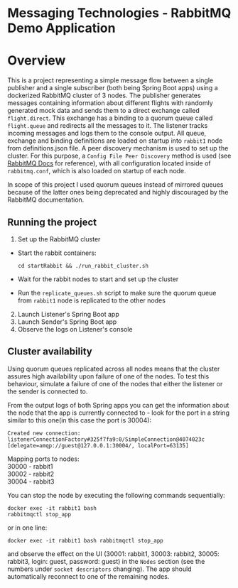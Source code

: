 # Messaging Technologies - RabbitMQ Demo Application

# Overview
This is a project representing a simple message flow between a single publisher and a single subscriber (both being Spring Boot apps) using a dockerized RabbitMQ cluster of 3 nodes. The publisher generates messages containing information about different flights with randomly generated mock data and sends them to a direct exchange called `flight.direct`. This exchange has a binding to a quorum queue called `flight.queue` and redirects all the messages to it. The listener tracks incoming messages and logs them to the console output. All queue, exchange and binding definitions are loaded on startup into `rabbit1` node from definitions.json file. A peer discovery mechanism is used to set up the cluster. For this purpose, a `Config File Peer Discovery` method is used (see [RabbitMQ Docs](https://www.rabbitmq.com/cluster-formation.html#peer-discovery-classic-config) for reference), with all configuration located inside of `rabbitmq.conf`, which is also loaded on startup of each node.  

In scope of this project I used quorum queues instead of mirrored queues because of the latter ones being deprecated and highly discouraged by the RabbitMQ documentation.

## Running the project
1. Set up the RabbitMQ cluster
- Start the rabbit containers:

   ```cd startRabbit && ./run_rabbit_cluster.sh```

- Wait for the rabbit nodes to start and set up the cluster
- Run the `replicate_queues.sh` script to make sure the quorum queue from `rabbit1` node is replicated to the other nodes

2. Launch Listener's Spring Boot app
3. Launch Sender's Spring Boot app
4. Observe the logs on Listener's console

## Cluster availability

Using quorum queues replicated across all nodes means that the cluster assures high availability upon failure of one of the nodes. To test this behaviour, simulate a failure of one of the nodes that either the listener or the sender is connected to. 

From the output logs of both Spring apps you can get the information about the node that the app is currently connected to - look for the port in a string similar to this one(in this case the port is 30004):
```
Created new connection: listenerConnectionFactory#325f7fa9:0/SimpleConnection@4074023c [delegate=amqp://guest@127.0.0.1:30004/, localPort=63135]
``` 
Mapping ports to nodes:\
30000 - rabbit1\
30002 - rabbit2\
30004 - rabbit3

You can stop the node by executing the following commands sequentially:
```
docker exec -it rabbit1 bash
rabbitmqctl stop_app
```
or in one line:
```
docker exec -it rabbit1 bash rabbitmqctl stop_app
```

and observe the effect on the UI (30001: rabbit1, 30003: rabbit2, 30005: rabbit3, login: guest, password: guest) in the `Nodes` section (see the numbers under `socket descriptors` changing). The app should automatically reconnect to one of the remaining nodes.


